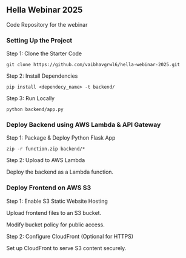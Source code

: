 ## Hella Webinar 2025

Code Repository for the webinar

### Setting Up the Project

Step 1: Clone the Starter Code

`git clone https://github.com/vaibhavgrwl6/hella-webinar-2025.git`


Step 2: Install Dependencies

`pip install <dependecy_name> -t backend/`

Step 3: Run Locally

`python backend/app.py`


### Deploy Backend using AWS Lambda & API Gateway

Step 1: Package & Deploy Python Flask App

`zip -r function.zip backend/*`

Step 2: Upload to AWS Lambda 

Deploy the backend as a Lambda function.

### Deploy Frontend on AWS S3

Step 1: Enable S3 Static Website Hosting

Upload frontend files to an S3 bucket.

Modify bucket policy for public access.

Step 2: Configure CloudFront (Optional for HTTPS)

Set up CloudFront to serve S3 content securely.
